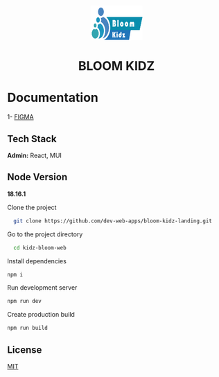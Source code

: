 <div align="center">
<img src="./src/assets/kidzbloom.png" width=120 height=80/>
<h1> BLOOM KIDZ</h1>  
</div>


# Documentation

1- [FIGMA](https://www.figma.com/file/dbPB9V8QAD6SbabBMNXtif/BloomKidz---Landing-Page?type=design&node-id=1-880&mode=design&t=VbQDHBTEfbCzIumW-0)

## Tech Stack

**Admin:** React, MUI

## Node Version

**18.16.1**


Clone the project

```bash
  git clone https://github.com/dev-web-apps/bloom-kidz-landing.git
```

Go to the project directory

```bash
  cd kidz-bloom-web
```

Install dependencies

```bash
npm i
```

Run development server

```bash
npm run dev
```

Create production build

```bash
npm run build
```

## License

[MIT](https://choosealicense.com/licenses/mit/)
